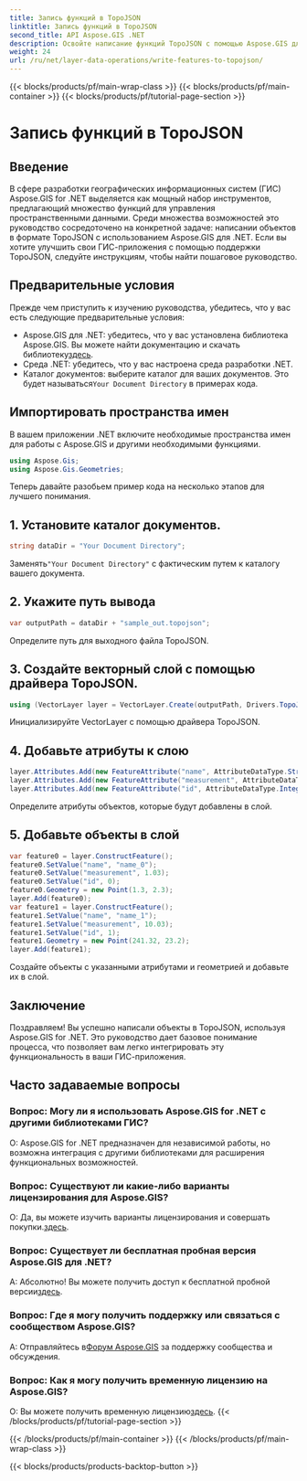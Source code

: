 ```yaml
---
title: Запись функций в TopoJSON
linktitle: Запись функций в TopoJSON
second_title: API Aspose.GIS .NET
description: Освойте написание функций TopoJSON с помощью Aspose.GIS для .NET. Следуйте нашему пошаговому руководству. Повысьте уровень своих ГИС-приложений.
weight: 24
url: /ru/net/layer-data-operations/write-features-to-topojson/
---
```


{{< blocks/products/pf/main-wrap-class >}}
{{< blocks/products/pf/main-container >}}
{{< blocks/products/pf/tutorial-page-section >}}

# Запись функций в TopoJSON

## Введение
В сфере разработки географических информационных систем (ГИС) Aspose.GIS for .NET выделяется как мощный набор инструментов, предлагающий множество функций для управления пространственными данными. Среди множества возможностей это руководство сосредоточено на конкретной задаче: написании объектов в формате TopoJSON с использованием Aspose.GIS для .NET. Если вы хотите улучшить свои ГИС-приложения с помощью поддержки TopoJSON, следуйте инструкциям, чтобы найти пошаговое руководство.
## Предварительные условия
Прежде чем приступить к изучению руководства, убедитесь, что у вас есть следующие предварительные условия:
-  Aspose.GIS для .NET: убедитесь, что у вас установлена библиотека Aspose.GIS. Вы можете найти документацию и скачать библиотеку[здесь](https://reference.aspose.com/gis/net/).
- Среда .NET: убедитесь, что у вас настроена среда разработки .NET.
-  Каталог документов: выберите каталог для ваших документов. Это будет называться`Your Document Directory` в примерах кода.
## Импортировать пространства имен
В вашем приложении .NET включите необходимые пространства имен для работы с Aspose.GIS и другими необходимыми функциями.
```csharp
using Aspose.Gis;
using Aspose.Gis.Geometries;
```
Теперь давайте разобьем пример кода на несколько этапов для лучшего понимания.
## 1. Установите каталог документов.
```csharp
string dataDir = "Your Document Directory";
```
 Заменять`"Your Document Directory"` с фактическим путем к каталогу вашего документа.
## 2. Укажите путь вывода
```csharp
var outputPath = dataDir + "sample_out.topojson";
```
Определите путь для выходного файла TopoJSON.
## 3. Создайте векторный слой с помощью драйвера TopoJSON.
```csharp
using (VectorLayer layer = VectorLayer.Create(outputPath, Drivers.TopoJson))
```
Инициализируйте VectorLayer с помощью драйвера TopoJSON.
## 4. Добавьте атрибуты к слою
```csharp
layer.Attributes.Add(new FeatureAttribute("name", AttributeDataType.String));
layer.Attributes.Add(new FeatureAttribute("measurement", AttributeDataType.Double));
layer.Attributes.Add(new FeatureAttribute("id", AttributeDataType.Integer));
```
Определите атрибуты объектов, которые будут добавлены в слой.
## 5. Добавьте объекты в слой
```csharp
var feature0 = layer.ConstructFeature();
feature0.SetValue("name", "name_0");
feature0.SetValue("measurement", 1.03);
feature0.SetValue("id", 0);
feature0.Geometry = new Point(1.3, 2.3);
layer.Add(feature0);
var feature1 = layer.ConstructFeature();
feature1.SetValue("name", "name_1");
feature1.SetValue("measurement", 10.03);
feature1.SetValue("id", 1);
feature1.Geometry = new Point(241.32, 23.2);
layer.Add(feature1);
```
Создайте объекты с указанными атрибутами и геометрией и добавьте их в слой.
## Заключение
Поздравляем! Вы успешно написали объекты в TopoJSON, используя Aspose.GIS for .NET. Это руководство дает базовое понимание процесса, что позволяет вам легко интегрировать эту функциональность в ваши ГИС-приложения.
## Часто задаваемые вопросы
### Вопрос: Могу ли я использовать Aspose.GIS for .NET с другими библиотеками ГИС?
О: Aspose.GIS for .NET предназначен для независимой работы, но возможна интеграция с другими библиотеками для расширения функциональных возможностей.
### Вопрос: Существуют ли какие-либо варианты лицензирования для Aspose.GIS?
 О: Да, вы можете изучить варианты лицензирования и совершать покупки.[здесь](https://purchase.aspose.com/buy).
### Вопрос: Существует ли бесплатная пробная версия Aspose.GIS для .NET?
 А: Абсолютно! Вы можете получить доступ к бесплатной пробной версии[здесь](https://releases.aspose.com/).
### Вопрос: Где я могу получить поддержку или связаться с сообществом Aspose.GIS?
 А: Отправляйтесь в[Форум Aspose.GIS](https://forum.aspose.com/c/gis/33) за поддержку сообщества и обсуждения.
### Вопрос: Как я могу получить временную лицензию на Aspose.GIS?
 О: Вы можете получить временную лицензию[здесь](https://purchase.aspose.com/temporary-license/).
{{< /blocks/products/pf/tutorial-page-section >}}

{{< /blocks/products/pf/main-container >}}
{{< /blocks/products/pf/main-wrap-class >}}

{{< blocks/products/products-backtop-button >}}
